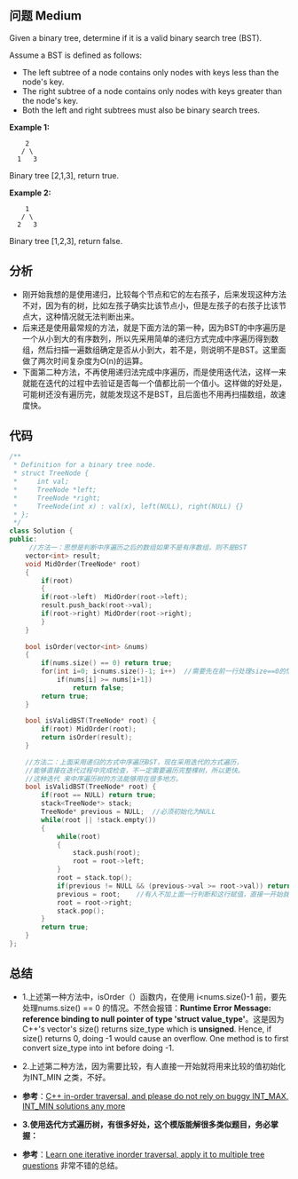 ## 问题 Medium
Given a binary tree, determine if it is a valid binary search tree (BST).

Assume a BST is defined as follows:

* The left subtree of a node contains only nodes with keys less than the node's key.
* The right subtree of a node contains only nodes with keys greater than the node's key.
* Both the left and right subtrees must also be binary search trees.

**Example 1:**
```
    2
   / \
  1   3
```
Binary tree [2,1,3], return true.

**Example 2:**
```
    1
   / \
  2   3
```  
Binary tree [1,2,3], return false.

## 分析
* 刚开始我想的是使用递归，比较每个节点和它的左右孩子，后来发现这种方法不对，因为有的树，比如左孩子确实比该节点小，但是左孩子的右孩子比该节点大，这种情况就无法判断出来。
* 后来还是使用最常规的方法，就是下面方法的第一种，因为BST的中序遍历是一个从小到大的有序数列，所以先采用简单的递归方式完成中序遍历得到数组，然后扫描一遍数组确定是否从小到大，若不是，则说明不是BST。这里面做了两次时间复杂度为O(n)的运算。
* 下面第二种方法，不再使用递归法完成中序遍历，而是使用迭代法，这样一来就能在迭代的过程中去验证是否每一个值都比前一个值小。这样做的好处是，可能树还没有遍历完，就能发现这不是BST，且后面也不用再扫描数组，故速度快。

## 代码
```C++
/**
 * Definition for a binary tree node.
 * struct TreeNode {
 *     int val;
 *     TreeNode *left;
 *     TreeNode *right;
 *     TreeNode(int x) : val(x), left(NULL), right(NULL) {}
 * };
 */
class Solution {
public:
     //方法一：思想是判断中序遍历之后的数组如果不是有序数组，则不是BST
    vector<int> result;
    void MidOrder(TreeNode* root)
    {
        if(root)
        {
        if(root->left)  MidOrder(root->left);
        result.push_back(root->val);
        if(root->right) MidOrder(root->right);
        }
    }
    
    bool isOrder(vector<int> &nums)
    {
        if(nums.size() == 0) return true;
        for(int i=0; i<nums.size()-1; i++)  //需要先在前一行处理size==0的情况，不然 nums.size()-1 会出错，详见参考。
            if(nums[i] >= nums[i+1])
                return false;
        return true;
    }
    
    bool isValidBST(TreeNode* root) {
        if(root) MidOrder(root);
        return isOrder(result);
    }
    
    //方法二：上面采用递归的方式中序遍历BST，现在采用迭代的方式遍历，
    //能够直接在迭代过程中完成检查，不一定需要遍历完整棵树，所以更快。
    //这种迭代 来中序遍历树的方法能够用在很多地方。
    bool isValidBST(TreeNode* root) {
        if(root == NULL) return true;
        stack<TreeNode*> stack;
        TreeNode* previous = NULL;  //必须初始化为NULL
        while(root || !stack.empty())
        {
            while(root)
            {
                stack.push(root);
                root = root->left;
            }
            root = stack.top();
            if(previous != NULL && (previous->val >= root->val)) return false;
            previous = root;    //有人不加上面一行判断和这行赋值，直接一开始就将用来比较的值初始化为INT_MIN之类，不好
            root = root->right;
            stack.pop();
        }
        return true;
    }
};
```

## 总结
* 1.上述第一种方法中，isOrder（）函数内，在使用 i<nums.size()-1 前，要先处理nums.size() == 0 的情况。不然会报错：**Runtime Error Message: reference binding to null pointer of type 'struct value_type'**。这是因为 C++'s vector's size() returns size_type which is **unsigned**. Hence, if size() returns 0, doing -1 would cause an overflow. One method is to first convert size_type into int before doing -1.

* 2.上述第二种方法，因为需要比较，有人直接一开始就将用来比较的值初始化为INT_MIN 之类，不好。
* **参考**：[C++ in-order traversal, and please do not rely on buggy INT_MAX, INT_MIN solutions any more](https://discuss.leetcode.com/topic/4659/c-in-order-traversal-and-please-do-not-rely-on-buggy-int_max-int_min-solutions-any-more)

* **3.使用迭代方式遍历树，有很多好处，这个模版能解很多类似题目，务必掌握：**
* **参考**：[Learn one iterative inorder traversal, apply it to multiple tree questions](https://discuss.leetcode.com/topic/46016/learn-one-iterative-inorder-traversal-apply-it-to-multiple-tree-questions-java-solution) 非常不错的总结。
